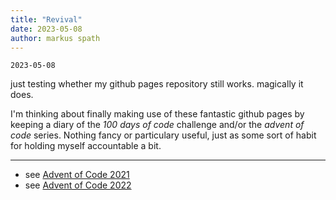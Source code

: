 ```yaml
---
title: "Revival"
date: 2023-05-08
author: markus spath
---
```


`2023-05-08`

just testing whether my github pages repository still works. magically it does.

I'm thinking about finally making use of these fantastic github pages by keeping a diary of the _100 days of code_ challenge and/or the _advent of code_ series. Nothing fancy or particulary useful, just as some sort of habit for holding myself accountable a bit.

---

- see [Advent of Code 2021](/aoc/aoc21.html)
- see [Advent of Code 2022](/aoc/aoc22.html)